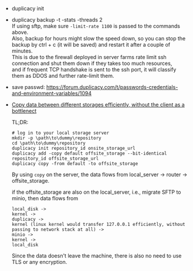  - duplicacy init <snapshot id> <storage url>
 - duplicacy backup -t <tag> -stats -threads 2
   <br>If using sftp, make sure `-limit-rate 1100` is passed to the commands above.
   <br>Also, backup for hours might slow the speed down, so you can stop the backup by ctrl + c (it will be saved) and restart it after a couple of minutes.
   <br>This is due to the firewall deployed in server farms rate limit ssh connection and shut them down if they takes too much resources,
   <br>and if frequent TCP handshake is sent to the ssh port, it will classify them as DDOS and further rate-limit them.
 - save passwd: https://forum.duplicacy.com/t/passwords-credentials-and-environment-variables/1094
 - [Copy data between different storages efficiently, without the client as a bottlenect](https://forum.duplicacy.com/t/back-up-to-multiple-storages/1075)
   
   TL;DR:

   ```
   # log in to your local storage server
   mkdir -p \path\to\dummy\repository
   cd \path\to\dummy\repository
   duplicacy init repository_id onsite_storage_url
   duplicacy add -copy default offsite_storage --bit-identical repository_id offsite_storage_url
   duplicacy copy -from default -to offsite_storage
   ```

   By using `copy` on the server, the data flows from local_server -> router -> offsite_storage.

   if the offsite_storage are also on the local_server, i.e., migrate SFTP to minio, then data flows from 

   ```
   local_disk ->
   kernel ->
   duplicacy ->
   kernel (linux kernel would transfer 127.0.0.1 efficiently, without passing to network stack at all) ->
   minio ->
   kernel ->
   local_disk
   ```

   Since the data doesn't leave the machine, there is also no need to use TLS or any encryption.

